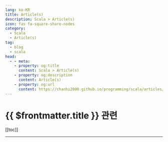 ```yaml
---
lang: ko-KR
title: Article(s)
description: Scala > Article(s)
icon: fas fa-square-share-nodes
category: 
  - Scala
  - Article(s)
tag: 
  - blog
  - scala
head:
  - - meta:
    - property: og:title
      content: Scala > Article(s)
    - property: og:description
      content: Article(s)
    - property: og:url
      content: https://chanhi2000.github.io/programming/scala/articles/
---
```


# {{ $frontmatter.title }} 관련

[[toc]]

---

<TagLinks />
